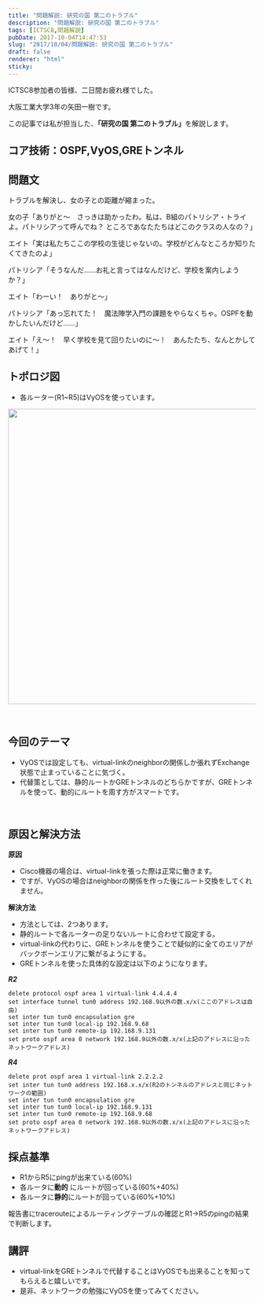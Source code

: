 ```yaml
---
title: "問題解説: 研究の国 第二のトラブル"
description: "問題解説: 研究の国 第二のトラブル"
tags: [ICTSC8,問題解説]
pubDate: 2017-10-04T14:47:53
slug: "2017/10/04/問題解説: 研究の国 第二のトラブル"
draft: false
renderer: "html"
sticky: 
---
```


<p>ICTSC8参加者の皆様、二日間お疲れ様でした。</p>
<p>大阪工業大学3年の矢田一樹です。</p>
<p>この記事では私が担当した、<strong>「研究の国 第二のトラブル」</strong>を解説します。</p>
<h2>コア技術：OSPF,VyOS,GREトンネル</h2>
<h2>問題文</h2>
<p>トラブルを解決し、女の子との距離が縮まった。</p>
<p>女の子「ありがと～　さっきは助かったわ。私は、B組のパトリシア・トライよ。パトリシアって呼んでね？ ところであなたたちはどこのクラスの人なの？」</p>
<p>エイト「実は私たちここの学校の生徒じゃないの。学校がどんなところか知りたくてきたのよ」</p>
<p>パトリシア「そうなんだ……お礼と言ってはなんだけど、学校を案内しようか？」</p>
<p>エイト「わーい！　ありがと～」</p>
<p>パトリシア「あっ忘れてた！　魔法陣学入門の課題をやらなくちゃ。OSPFを動かしたいんだけど……」</p>
<p>エイト「え〜！　早く学校を見て回りたいのに〜！　あんたたち、なんとかしてあげて！」</p>
<h2>トポロジ図</h2>
<ul>
<li>各ルーター(R1~R5)はVyOSを使っています。</li>
</ul>
<p><img decoding="async" loading="lazy" class="alignnone size-full wp-image-1156" src="/images/wp/2017/09/problem-kaz.jpg.webp" alt="" width="599" height="601" /></p>
<p>&nbsp;</p>
<h2>今回のテーマ</h2>
<ul>
<li>VyOSでは設定しても、virtual-linkのneighborの関係しか張れずExchange状態で止まっていることに気づく。</li>
<li>代替策としては、静的ルートかGREトンネルのどちらかですが、GREトンネルを使って、動的にルートを周す方がスマートです。</li>
</ul>
<p>&nbsp;</p>
<h2>原因と解決方法</h2>
<p><strong>原因</strong></p>
<ul>
<li>Cisco機器の場合は、virtual-linkを張った際は正常に働きます。</li>
<li>ですが、VyOSの場合はneighborの関係を作った後にルート交換をしてくれません。</li>
</ul>
<p><strong>解決方法</strong></p>
<ul>
<li>方法としては、2つあります。</li>
<li>静的ルートで各ルーターの足りないルートに合わせて設定する。</li>
<li>virtual-linkの代わりに、GREトンネルを使うことで疑似的に全てのエリアがバックボーンエリアに繋がるようにする。</li>
<li>GREトンネルを使った具体的な設定は以下のようになります。</li>
</ul>
<p><em><strong>R2</strong></em></p>
<pre class="wiki-code"><code>delete protocol ospf area 1 virtual-link 4.4.4.4
set interface tunnel tun0 address 192.168.9以外の数.x/x(ここのアドレスは自由)
set inter tun tun0 encapsulation gre
set inter tun tun0 local-ip 192.168.9.68
set inter tun tun0 remote-ip 192.168.9.131
set proto ospf area 0 network 192.168.9以外の数.x/x(上記のアドレスに沿ったネットワークアドレス)</code></pre>
<p><em><strong>R4</strong></em></p>
<pre class="wiki-code"><code>delete prot ospf area 1 virtual-link 2.2.2.2
set inter tun tun0 address 192.168.x.x/x(R2のトンネルのアドレスと同じネットワークの範囲)
set inter tun tun0 encapsulation gre
set inter tun tun0 local-ip 192.168.9.131
set inter tun tun0 remote-ip 192.168.9.68
set proto ospf area 0 network 192.168.9以外の数.x/x(上記のアドレスに沿ったネットワークアドレス)</code></pre>
<h2>採点基準</h2>
<ul>
<li>R1からR5にpingが出来ている(60%)</li>
<li>各ルータに<strong>動的</strong> にルートが回っている(60%+40%)</li>
<li>各ルータに<strong>静的</strong>にルートが回っている(60%+10%)</li>
</ul>
<p>報告書にtracerouteによるルーティングテーブルの確認とR1-&gt;R5のpingの結果で判断します。</p>
<h2>講評</h2>
<ul>
<li>virtual-linkをGREトンネルで代替することはVyOSでも出来ることを知ってもらえると嬉しいです。</li>
<li>是非、ネットワークの勉強にVyOSを使ってみてください。</li>
</ul>
